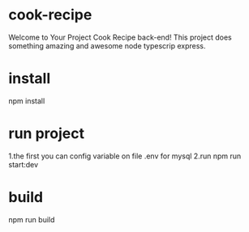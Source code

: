 # cook-recipe
Welcome to Your Project  Cook Recipe back-end! This project does something amazing and awesome node typescrip express.

# install
npm install

# run project
1.the first you can config variable on file .env for mysql
2.run npm run start:dev

# build
npm run build



